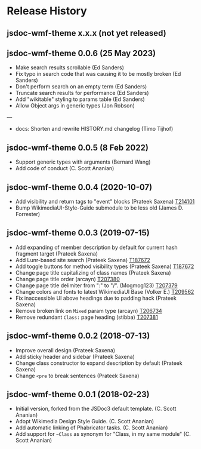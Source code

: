 # Release History

## jsdoc-wmf-theme x.x.x (not yet released)

## jsdoc-wmf-theme 0.0.6 (25 May 2023)
* Make search results scrollable (Ed Sanders)
* Fix typo in search code that was causing it to be mostly broken (Ed Sanders)
* Don't perform search on an empty term (Ed Sanders)
* Truncate search results for performance (Ed Sanders)
* Add "wikitable" styling to params table (Ed Sanders)
* Allow Object args in generic types (Jon Robson)

—
* docs: Shorten and rewrite HISTORY.md changelog (Timo Tijhof)

## jsdoc-wmf-theme 0.0.5 (8 Feb 2022)
* Support generic types with arguments (Bernard Wang)
* Add code of conduct (C. Scott Ananian)

## jsdoc-wmf-theme 0.0.4 (2020-10-07)
* Add visibility and return tags to "event" blocks (Prateek Saxena) [T214101](https://phabricator.wikimedia.org/T214101)
* Bump WikimediaUI-Style-Guide submodule to be less old (James D. Forrester)

## jsdoc-wmf-theme 0.0.3 (2019-07-15)
* Add expanding of member description by default for current hash fragment target (Prateek Saxena)
* Add Lunr-based site search (Prateek Saxena) [T187672](https://phabricator.wikimedia.org/T187672)
* Add toggle buttons for method visibility types (Prateek Saxena) [T187672](https://phabricator.wikimedia.org/T187672)
* Change page title capitalizing of class names (Prateek Saxena)
* Change page title order (arcayn) [T207380](https://phabricator.wikimedia.org/T207380)
* Change page title delimiter from ":" to "/". (Mogmog123) [T207379](https://phabricator.wikimedia.org/T207379)
* Change colors and fonts to latest WikimediaUI Base (Volker E.) [T209562](https://phabricator.wikimedia.org/T209562)
* Fix inaccessible UI above headings due to padding hack (Prateek Saxena)
* Remove broken link on `Mixed` param type (arcayn) [T206734](https://phabricator.wikimedia.org/T206734)
* Remove redundant `Class:` page heading (stibba) [T207381](https://phabricator.wikimedia.org/T207381)

## jsdoc-wmf-theme 0.0.2 (2018-07-13)
* Improve overall design (Prateek Saxena)
* Add sticky header and sidebar (Prateek Saxena)
* Change class constructor to expand description by default (Prateek Saxena)
* Change `<pre` to break sentences (Prateek Saxena)

## jsdoc-wmf-theme 0.0.1 (2018-02-23)
* Initial version, forked from the JSDoc3 default template. (C. Scott Ananian)
* Adopt Wikimedia Design Style Guide. (C. Scott Ananian)
* Add automatic linking of Phabricator tasks. (C. Scott Ananian)
* Add support for `~Class` as synonym for "Class, in my same module" (C. Scott Ananian)
